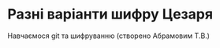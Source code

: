 Разні варіанти шифру Цезаря
============================

Навчаємося git та шифруванню (створено Абрамовим Т.В.)

